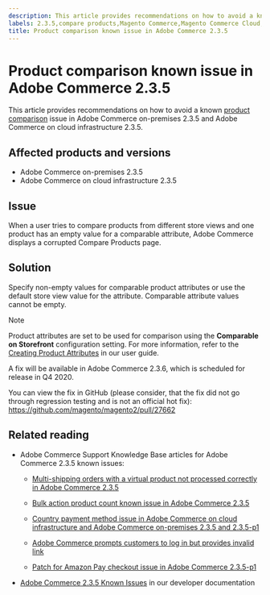 ```yaml
---
description: This article provides recommendations on how to avoid a known product comparison issue in Adobe Commerce on-premises 2.3.5 and Adobe Commerce on cloud infrastructure 2.3.5.
labels: 2.3.5,compare products,Magento Commerce,Magento Commerce Cloud,known issues,product,troubleshooting,Adobe Commerce,cloud infrastructure,on-premises
title: Product comparison known issue in Adobe Commerce 2.3.5
---
```


# Product comparison known issue in Adobe Commerce 2.3.5

This article provides recommendations on how to avoid a known [product comparison](https://docs.magento.com/user-guide/marketing/product-compare.html) issue in Adobe Commerce on-premises 2.3.5 and Adobe Commerce on cloud infrastructure 2.3.5.

## Affected products and versions

* Adobe Commerce on-premises 2.3.5
* Adobe Commerce on cloud infrastructure 2.3.5

## Issue

When a user tries to compare products from different store views and one product has an empty value for a comparable attribute, Adobe Commerce displays a corrupted Compare Products page.

## Solution

Specify non-empty values for comparable product attributes or use the default store view value for the attribute. Comparable attribute values cannot be empty.

>[!NOTE]
>
>Product attributes are set to be used for comparison using the **Comparable on Storefront** configuration setting. For more information, refer to the [Creating Product Attributes](https://docs.magento.com/user-guide/stores/attribute-product-create.html#step-4-describe-the-storefront-properties) in our user guide.

A fix will be available in Adobe Commerce 2.3.6, which is scheduled for release in Q4 2020.

You can view the fix in GitHub (please consider, that the fix did not go through regression testing and is not an official hot fix): <https://github.com/magento/magento2/pull/27662>

## Related reading

<ul><li>Adobe Commerce Support Knowledge Base articles for Adobe Commerce 2.3.5 known issues:<ul>
<li>
<p title="Multi-shipping orders with a virtual product not processed correctly in Adobe Commerce 2.3.5"><a href="https://support.magento.com/hc/en-us/articles/360044461831">Multi-shipping orders with a virtual product not processed correctly in Adobe Commerce 2.3.5</a></p>
</li>
<li><a href="https://support.magento.com/hc/en-us/articles/360044839691">Bulk action product count known issue in Adobe Commerce 2.3.5</a></li>
<li>
<p title="Country payment method issue in Adobe Commerce on cloud infrastructure and Adobe Commerce on-premises 2.3.5 and 2.3.5-p1"><a href="https://support.magento.com/hc/en-us/articles/360043955991">Country payment method issue in Adobe Commerce on cloud infrastructure and Adobe Commerce on-premises 2.3.5 and 2.3.5-p1</a></p>
</li>
<li>
<p title="Adobe Commerce prompts customers to log in but provides invalid link"><a href="https://support.magento.com/hc/en-us/articles/360043857372">Adobe Commerce prompts customers to log in but provides invalid link</a></p>
</li>
<li>
<p title="Patch for Amazon Pay checkout issue in Adobe Commerce 2.3.5-p1"><a href="https://support.magento.com/hc/en-us/articles/360042646332">Patch for Amazon Pay checkout issue in Adobe Commerce 2.3.5-p1</a></p>
</li>
</ul>
</li><li><a href="https://devdocs.magento.com/guides/v2.3/release-notes/release-notes-2-3-5-commerce.html#known-issues">Adobe Commerce 2.3.5 Known Issues</a> in our developer documentation</li></ul>